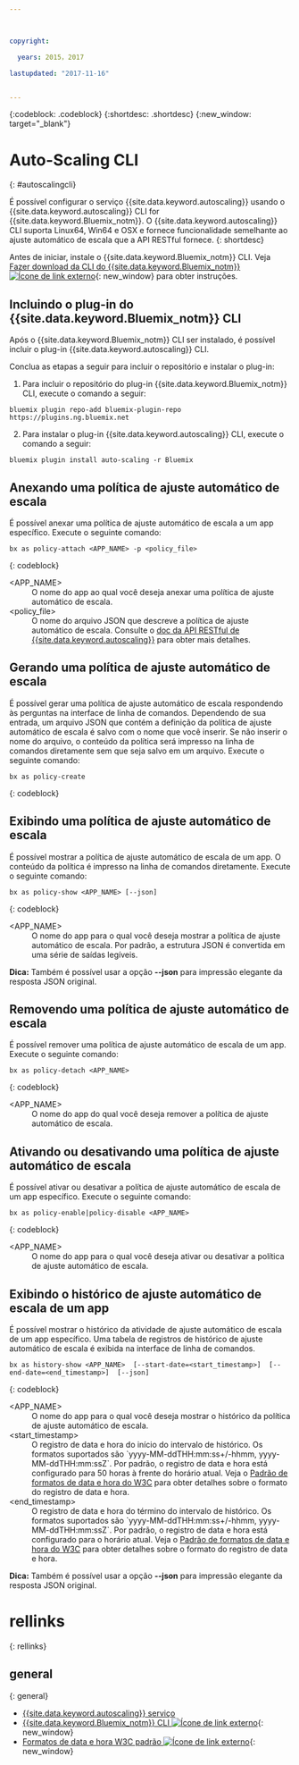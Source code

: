 ```yaml
---



copyright:

  years: 2015，2017

lastupdated: "2017-11-16"


---
```


{:codeblock: .codeblock}
{:shortdesc: .shortdesc}
{:new_window: target="_blank"}

# Auto-Scaling CLI
{: #autoscalingcli}


É possível configurar o serviço {{site.data.keyword.autoscaling}} usando o {{site.data.keyword.autoscaling}} CLI for {{site.data.keyword.Bluemix_notm}}. O {{site.data.keyword.autoscaling}} CLI suporta Linux64, Win64 e OSX e fornece funcionalidade semelhante ao ajuste automático de escala que a API RESTful fornece.
{: shortdesc}

Antes de iniciar, instale o {{site.data.keyword.Bluemix_notm}} CLI. Veja [Fazer download da CLI do {{site.data.keyword.Bluemix_notm}} ![Ícone de link externo](../../../icons/launch-glyph.svg)](http://plugins.ng.bluemix.net/ui/home.html){: new_window} para obter instruções.

## Incluindo o plug-in do {{site.data.keyword.Bluemix_notm}} CLI

Após o {{site.data.keyword.Bluemix_notm}} CLI ser instalado, é possível incluir o plug-in {{site.data.keyword.autoscaling}} CLI.

Conclua as etapas a seguir para incluir o repositório e instalar
o plug-in:
1. Para incluir o repositório do plug-in {{site.data.keyword.Bluemix_notm}} CLI, execute o comando a seguir:
```
bluemix plugin repo-add bluemix-plugin-repo https://plugins.ng.bluemix.net
```
2. Para instalar o plug-in {{site.data.keyword.autoscaling}} CLI, execute o comando a seguir:
```
bluemix plugin install auto-scaling -r Bluemix
```

## Anexando uma política de ajuste automático de escala

É possível anexar uma política de ajuste automático de escala a um app específico. Execute o seguinte comando:

```
bx as policy-attach <APP_NAME> -p <policy_file>
```
{: codeblock}

<dl class="parml">
<dt class="pt dlterm">&lt;APP_NAME&gt;</dt>
<dd class="pd">O nome do app ao qual você deseja anexar uma política de ajuste automático de escala.</dd>
<dt class="pt dlterm">&lt;policy_file&gt;</dt>
<dd class="pd">O nome do arquivo JSON que descreve a política de ajuste automático de escala. Consulte o <a href="https://new-console.{DomainName}/apidocs/48" target="_blank">doc da API RESTful de {{site.data.keyword.autoscaling}}</a> para obter mais detalhes.</dd>
</dl>


## Gerando uma política de ajuste automático de escala

É possível gerar uma política de ajuste automático de escala respondendo às perguntas na interface de linha de comandos. Dependendo de sua entrada, um arquivo JSON que contém a definição da política de ajuste automático de escala é salvo com o nome que você inserir. Se não inserir o nome do arquivo, o conteúdo da política será impresso na linha de comandos diretamente sem que seja salvo em um arquivo. Execute o seguinte comando:

```
bx as policy-create
```
{: codeblock}


## Exibindo uma política de ajuste automático de escala

É possível mostrar a política de ajuste automático de escala de um app. O conteúdo da política é impresso na linha de comandos diretamente. Execute o seguinte comando:

```
bx as policy-show <APP_NAME> [--json]
```
{: codeblock}

<dl class="parml">
<dt class="pt dlterm">&lt;APP_NAME&gt;</dt>
<dd class="pd">O nome do app para o qual você deseja mostrar a política de ajuste automático de escala. Por padrão, a estrutura JSON é convertida em uma série de saídas legíveis.</dd>
</dl>

**Dica:** Também é possível usar a opção **--json** para impressão elegante da resposta JSON original.


## Removendo uma política de ajuste automático de escala

É possível remover uma política de ajuste automático de escala de um app. Execute o seguinte comando:

```
bx as policy-detach <APP_NAME>
```
{: codeblock}

<dl class="parml">
<dt class="pt dlterm">&lt;APP_NAME&gt;</dt>
<dd class="pd">O nome do app do qual você deseja remover a política de ajuste automático de escala.</dd>
</dl>


## Ativando ou desativando uma política de ajuste automático de escala

É possível ativar ou desativar a política de ajuste automático de escala de um app específico. Execute o seguinte comando:

```
bx as policy-enable|policy-disable <APP_NAME>
```
{: codeblock}

<dl class="parml">
<dt class="pt dlterm">&lt;APP_NAME&gt;</dt>
<dd class="pd">O nome do app para o qual você deseja ativar ou desativar a política de ajuste automático de escala.</dd>
</dl>


## Exibindo o histórico de ajuste automático de escala de um app

É possível mostrar o histórico da atividade de ajuste automático de escala de um app específico. Uma tabela de registros de histórico de ajuste automático de escala é exibida na interface de linha de comandos.

```
bx as history-show <APP_NAME>  [--start-date=<start_timestamp>]  [--end-date=<end_timestamp>]  [--json]
```
{: codeblock}

<dl class="parml">
<dt class="pt dlterm">&lt;APP_NAME&gt;</dt>
<dd class="pd">O nome do app para o qual você deseja mostrar o histórico da política de ajuste automático de escala.
<dt class="pt dlterm">&lt;start_timestamp&gt;</dt>
<dd class="pd">O registro de data e hora do início do intervalo de histórico. Os formatos suportados são `yyyy-MM-ddTHH:mm:ss+/-hhmm, yyyy-MM-ddTHH:mm:ssZ`. Por padrão, o registro de data e hora está configurado para 50 horas à frente do horário atual. Veja o <a href="https://www.w3.org/TR/NOTE-datetime" target="_blank">Padrão de formatos de data e hora do W3C</a> para obter detalhes sobre o formato do registro de data e hora.
<dt class="pt dlterm">&lt;end_timestamp&gt;</dt>
<dd class="pd">O registro de data e hora do término do intervalo de histórico. Os formatos suportados são `yyyy-MM-ddTHH:mm:ss+/-hhmm, yyyy-MM-ddTHH:mm:ssZ`. Por padrão, o registro de data e hora está configurado para o horário atual. Veja o <a href="https://www.w3.org/TR/NOTE-datetime" target="_blank">Padrão de formatos de data e hora do W3C</a> para obter detalhes sobre o formato do registro de data e hora.
</dl>



**Dica:** Também é possível usar a opção **--json** para impressão elegante da resposta JSON original.

# rellinks
{: rellinks}
## general
{: general}
* [{{site.data.keyword.autoscaling}} serviço](/docs/services/Auto-Scaling/index.html)
* [{{site.data.keyword.Bluemix_notm}} CLI ![Ícone de link externo](../../../icons/launch-glyph.svg)](http://plugins.ng.bluemix.net/ui/home.html){: new_window}
* [Formatos de data e hora W3C padrão ![Ícone de link externo](../../../icons/launch-glyph.svg)](https://www.w3.org/TR/NOTE-datetime){: new_window}

